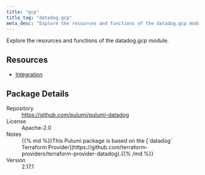 ```yaml
---
title: "gcp"
title_tag: "datadog.gcp"
meta_desc: "Explore the resources and functions of the datadog.gcp module."
---
```


<!-- WARNING: this file was generated by Pulumi Docs Generator. -->
<!-- Do not edit by hand unless you're certain you know what you are doing! -->

Explore the resources and functions of the datadog.gcp module.

<h2 id="resources">Resources</h2>
<ul class="api">
    <li><a href="integration" title="Integration"><span class="symbol resource"></span>Integration</a></li>
</ul>

<h2 id="package-details">Package Details</h2>
<dl class="package-details">
	<dt>Repository</dt>
	<dd><a href="https://github.com/pulumi/pulumi-datadog">https://github.com/pulumi/pulumi-datadog</a></dd>
	<dt>License</dt>
	<dd>Apache-2.0</dd>
	<dt>Notes</dt>
	<dd>{{% md %}}This Pulumi package is based on the [`datadog` Terraform Provider](https://github.com/terraform-providers/terraform-provider-datadog).{{% /md %}}</dd>
	<dt>Version</dt>
	<dd>2.17.1</dd>
</dl>

